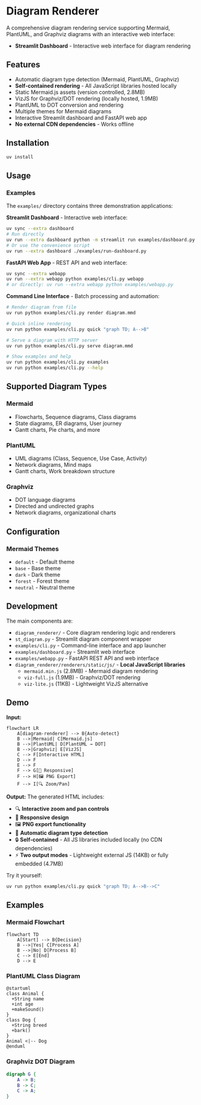 # Diagram Renderer

A comprehensive diagram rendering service supporting Mermaid, PlantUML, and Graphviz diagrams with an interactive web interface:

- **Streamlit Dashboard** - Interactive web interface for diagram rendering

## Features

- Automatic diagram type detection (Mermaid, PlantUML, Graphviz)
- **Self-contained rendering** - All JavaScript libraries hosted locally
- Static Mermaid.js assets (version controlled, 2.8MB)
- VizJS for Graphviz/DOT rendering (locally hosted, 1.9MB)
- PlantUML to DOT conversion and rendering
- Multiple themes for Mermaid diagrams
- Interactive Streamlit dashboard and FastAPI web app
- **No external CDN dependencies** - Works offline

## Installation

```bash
uv install
```

## Usage

### Examples

The `examples/` directory contains three demonstration applications:

**Streamlit Dashboard** - Interactive web interface:
```bash
uv sync --extra dashboard
# Run directly
uv run --extra dashboard python -m streamlit run examples/dashboard.py
# Or use the convenience script
uv run --extra dashboard ./examples/run-dashboard.py
```

**FastAPI Web App** - REST API and web interface:
```bash
uv sync --extra webapp
uv run --extra webapp python examples/cli.py webapp
# or directly: uv run --extra webapp python examples/webapp.py
```

**Command Line Interface** - Batch processing and automation:
```bash
# Render diagram from file
uv run python examples/cli.py render diagram.mmd

# Quick inline rendering
uv run python examples/cli.py quick "graph TD; A-->B"

# Serve a diagram with HTTP server
uv run python examples/cli.py serve diagram.mmd

# Show examples and help
uv run python examples/cli.py examples
uv run python examples/cli.py --help
```

## Supported Diagram Types

### Mermaid
- Flowcharts, Sequence diagrams, Class diagrams
- State diagrams, ER diagrams, User journey
- Gantt charts, Pie charts, and more

### PlantUML
- UML diagrams (Class, Sequence, Use Case, Activity)
- Network diagrams, Mind maps
- Gantt charts, Work breakdown structure

### Graphviz
- DOT language diagrams
- Directed and undirected graphs
- Network diagrams, organizational charts

## Configuration

### Mermaid Themes
- `default` - Default theme
- `base` - Base theme
- `dark` - Dark theme
- `forest` - Forest theme
- `neutral` - Neutral theme

## Development

The main components are:

- `diagram_renderer/` - Core diagram rendering logic and renderers
- `st_diagram.py` - Streamlit diagram component wrapper
- `examples/cli.py` - Command-line interface and app launcher
- `examples/dashboard.py` - Streamlit web interface
- `examples/webapp.py` - FastAPI REST API and web interface
- `diagram_renderer/renderers/static/js/` - **Local JavaScript libraries**
  - `mermaid.min.js` (2.8MB) - Mermaid diagram rendering
  - `viz-full.js` (1.9MB) - Graphviz/DOT rendering
  - `viz-lite.js` (11KB) - Lightweight VizJS alternative

## Demo

**Input:**
```mermaid
flowchart LR
    A[diagram-renderer] --> B{Auto-detect}
    B -->|Mermaid| C[Mermaid.js]
    B -->|PlantUML| D[PlantUML → DOT]
    B -->|Graphviz| E[VizJS]
    C --> F[Interactive HTML]
    D --> F
    E --> F
    F --> G[📱 Responsive]
    F --> H[🖼 PNG Export]
    F --> I[🔍 Zoom/Pan]
```

**Output:** The generated HTML includes:
- 🔍 **Interactive zoom and pan controls**
- 📱 **Responsive design** 
- 🖼 **PNG export functionality**
- 🎨 **Automatic diagram type detection**
- 🔒 **Self-contained** - All JS libraries included locally (no CDN dependencies)
- ⚡ **Two output modes** - Lightweight external JS (14KB) or fully embedded (4.7MB)

Try it yourself:
```bash
uv run python examples/cli.py quick "graph TD; A-->B-->C"
```

## Examples

### Mermaid Flowchart
```mermaid
flowchart TD
    A[Start] --> B{Decision}
    B -->|Yes| C[Process A]
    B -->|No| D[Process B]
    C --> E[End]
    D --> E
```

### PlantUML Class Diagram
```plantuml
@startuml
class Animal {
  +String name
  +int age
  +makeSound()
}
class Dog {
  +String breed
  +bark()
}
Animal <|-- Dog
@enduml
```

### Graphviz DOT Diagram
```dot
digraph G {
    A -> B;
    B -> C;
    C -> A;
}
```